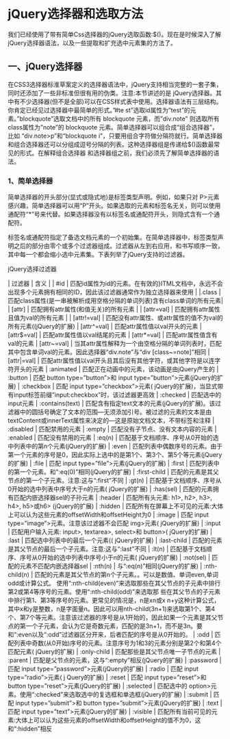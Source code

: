 # jQuery选择器和选取方法

我们已经使用了带有简单Css选择器的jQuery选取函数:$()。现在是时候深入了解jQuery选择器语法，以及一些提取和扩充选中元素集的方法了。

## 一、jQuery选择器

在CSS3选择器标淮草案定义的选择器语法中，jQuery支持相当完整的一套子集，同时还添加了一些非标准但很有用的伪类。注意:本节讲述的是 jQuery选择器。其中有不少选择器(但不是全部)可以在CSS样式表中使用。选择器语法有三层结构。你肯定已经见过选择器中最简单的形式。”#te st”选取id属性为”test”的元素。”blockquote”选取文档中的所有 blockquote 元素，而”div.note” 则选取所有class属性为”note”的 blockquote 元素。简单选择器可以组合成“组合选择器”，比如 “div.note>p”和“blockquote i”，只要用组合字符做分隔符就行。简单选择器和组合选择器还可以分组成逗号分隔的列表。这种选择器组是传递给$()函数最常见的形式。在解释组合选择器 和选择器组之前，我们必须先了解简单选择器的语法。

### 1、简单选择器

简单选择器的开头部分(显式或隐式地)是标签类型声明。例如，如果只对 P>元素感兴趣，简单选择器可以用“P”开头。如果选取的元素和标签名无关，则可以使用通配符“*”号来代替。如果选择器没有以标签名或通配符开头，则隐式含有一个通配符。

标签名或通配符指定了备选文档元素的一个初始集。在简单选择器中，标签类型声明之后的部分由零个或多个过滤器组成。过滤器从左到右应用，和书写顺序一致，其中每一个都会缩小选中元素集。下表列举了jQuery支持的过滤器。

jQuery选择过滤器

| 过滤器 | 含义 |
| #id | 匹配id属性为id的元素。在有效的}ITML文档中，永远不会出现多个元素拥有相同的ID，因此该过滤器通常作为独立选择器来使用 |
|.class | 匹配class属性(是一串被解析成用空格分隔的单词列表)含有class单词的所有元素|
| [attr] | 匹配拥有attr属性(和值无关)的所有元素 |
| [attr=val] | 匹配拥有attr属性且值为val的所有元素 |
| [attr!=val] | 匹配没有attr属性、或attr属性的值不为val的所有元素((jQuery的扩展)
| [attr^=val] | 匹配attr属性值以val开头的元素
|[attr$=val] | 匹配attr属性值以val结尾的元素
| [attr*=val] | 匹配attr属性值含有val的元素
| [attr~=val] | 当其attr属性解释为一个由空格分隔的单词列表时，匹配其中包含单词val的元素。因此选择器“div.note”与“div [class~=note]”相同
| [attr\|=val] | 匹配attr属性值以val开头且其后没有其他字符，或其他字符是以连字符开头的元素
| :animated | 匹配正在动画中的元素，该动画是由jQuery产生的
| :button | 匹配 button type=”button”>和 input type=”button”>元素(jQuery的扩展)
| :checkbox | 匹配 input type=”checkbox”>元素( jQuery的扩展)，当显式带有input标签前缀”input:checkbox”时，该过滤器更高效
| :checked | 匹配选中的input元素
| :contains(text) | 匹配含有指定text文本的元素(jQuery的扩展)。该过滤器中的圆括号确定了文本的范围—无须添加引号。被过滤的元素的文本是由textContent或innerText属性来决定的—这是原始文档文本，不带标签和注释
| :disabled | 匹配禁用的元素
| :empty | 匹配没有子节点、没有文本内容的元素
| :enabled | 匹配没有禁用的元素
| :eq(n) | 匹配基于文档顺序、序号从0开始的选中列表中的第n个元素(jQuery的扩展)
| :even | 匹配列表中偶数序号的元素。由于第一个元素的序号是0，因此实际上选中的是第1个、第3个、第5个等元素(jQuery的扩展)
| :file | 匹配 input type=”file”>元素(jQuery的扩展)
| :first | 匹配列表中的第一个元素。和“:eq(0)”相同(jQuery的扩展)
| :first-child | 匹配的元素是其父节点的第一个子元素。注意:这与“:first”不同
| :gt(n) | 匹配基于文档顺序、序号从0开始的选中列表中序号大于n的元素( jQuery的扩展)
| :has(sel) | 匹配的元素拥有匹配内嵌选择器sel的子孙元素
| :header | 匹配所有头元素: h1>, h2>, h3>, h4>, h5>或h6> (jQuery的扩展)
| :hidden | 匹配所有在屏幕上不可见的元素:大体上可以认为这些元素的offsetWidth和offsetHeight为0
| :image | 匹配 input type=”image”>元素。注意该过滤器不会匹配 img>元素( jQuery的扩展)
| :input | 匹配用户输入元素: input>,  textarea>,  select>和 button>( jQuery的扩展)
| :last | 匹配选中列表中的最后一个元素(( jQuery的扩展)
| :last-child | 匹配的元素是其父节点的最后一个子元素。注意:这与“:last”不同
| :lt(n) | 匹配基于文档顺序、序号从0开始的选中列表中序号小于n的元素( jQuery的扩展)
| :not(sel) | 匹配的元素不匹配内嵌选择器sel
| :nth(n) | 与“:eq(n)”相同(jQuery的扩展)
| :nth-child(n) | 匹配的元素是其父节点的第n个子元素。。可以是数值、单词even,单词odd或计算公式。 使用“:nth-child(even)”来选取那些在其父节点的子元素中排行第2或第4等序号的元素。使用“:nth-child(odd)”来选取那 些在其父节点的子元素中排行第1、第3等序号的元素。更常见的情况是，n是xn或x n+y这种计算公式，其中x和y是整数，n是字面量n。因此可以用nth-child(3n+1)来选取第1个、第4个、第7个等元素。注意该过滤器的序号是从1开始的，因此如果一个元素是其父节点的第一个子元素，会认为它是奇数元素，匹配的是3n+1，而不是3n。要和“:even以及“:odd”过滤器区分开来，后者匹配的序号是从0开始的。
| :odd | 匹配列表中奇数(从0开始)序号的元素。注意序号为1和3的元素分别是第2个和第4个匹配元素( jQuery的扩展)
| :only-child | 匹配那些是其父节点唯一子节点的元素
| :parent | 匹配是父节点的元素，这与“:empty”相反(jQuery的扩展)
| :password | 匹配 input type=”password”>元素(jQuery的扩展)
| :radio | 匹配 input type=”radio”>元素( j Query的扩展)
| :reset | 匹配 input type=”reset”>和 button type=”reset”>元素(jQuery的扩展)
| :selected | 匹配选中的 option>元素。使用“:checked”来选取选中的复选框和单选框(jQuery的扩展)
| :submit | 匹配 input type=”submit”>和 button type=”submit”>元素(jQuery的扩展)
| :text | 匹配 input type=”text”>元素(jQuery的扩展)
| :visible | 匹配所有当前可见的元素:大体上可以认为这些元素的offsetWidth和offsetHeight的值不为0，这和“:hidden”相反


